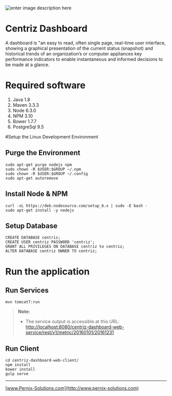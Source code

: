 ![enter image description here](http://www.ppc-essentials.com/wp-content/uploads/2014/03/Analytics-Dashboard-700x300.jpg)

Centriz Dashboard
===================
A dashboard is "an easy to read, often single page, real-time user interface, showing a graphical presentation of the current status (snapshot) and historical trends of an organization’s or computer appliances key performance indicators to enable instantaneous and informed decisions to be made at a glance.

# Required software
1. Java 1.8
2. Maven 3.3.3
3. Node 6.3.0
4. NPM 3.10
5. Bower 1.7.7
6. PostgreSql 9.5

#Setup the Linux Development Environment

## Purge the Environment
    sudo apt-get purge nodejs npm
    sudo chown -R $USER:$GROUP ~/.npm
    sudo chown -R $USER:$GROUP ~/.config
    sudo apt-get autoremove

## Install Node & NPM
    curl -sL https://deb.nodesource.com/setup_6.x | sudo -E bash -
    sudo apt-get install -y nodejs

## Setup Database
    CREATE DATABASE centriz;
    CREATE USER centriz PASSWORD 'centriz';
    GRANT ALL PRIVILEGES ON DATABASE centriz to centriz;
    ALTER DATABASE centriz OWNER TO centriz;
# Run the application
## Run Services

    mvn tomcat7:run
>**Note:**
>- The service output is accessible at this URL: [http://localhost:8080/centriz-dashboard-web-service/rest/v1/metric/20160101/20161231](http://localhost:8080/centriz-dashboard-web-service/rest/v1/metric/20160101/20161231)

## Run Client

    cd centriz-dashboard-web-client/
    npm install
    bower install
    gulp serve

---
[www.Pernix-Solutions.com](http://www.pernix-solutions.com)



